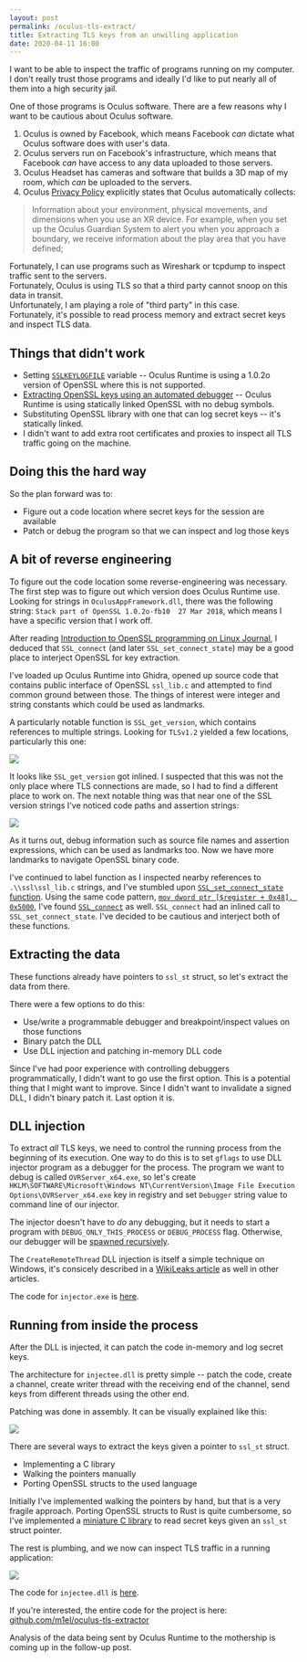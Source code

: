 ```yaml
---
layout: post
permalink: /oculus-tls-extract/
title: Extracting TLS keys from an unwilling application
date: 2020-04-11 16:00
---
```


I want to be able to inspect the traffic of programs running on my computer.
I don't really trust those programs and ideally I'd like to put nearly all of them into a high security jail.

One of those programs is Oculus software.  There are a few reasons why I want to be cautious about Oculus software.

<!-- more -->

1. Oculus is owned by Facebook, which means Facebook *can* dictate what Oculus software does with user's data.
2. Oculus servers run on Facebook's infrastructure, which means that Facebook *can* have access to any data uploaded to those servers.
3. Oculus Headset has cameras and software that builds a 3D map of my room, which *can* be uploaded to the servers.
4. Oculus [Privacy Policy][oculus-pp] explicitly states that Oculus automatically collects:  
> Information about your environment, physical movements, and dimensions when you use an XR device.  For example, when you set up the Oculus Guardian System to alert you when you approach a boundary, we receive information about the play area that you have defined;

Fortunately, I can use programs such as Wireshark or tcpdump to inspect traffic sent to the servers.  
Fortunately, Oculus is using TLS so that a third party cannot snoop on this data in transit.  
Unfortunately, I am playing a role of "third party" in this case.  
Fortunately, it's possible to read process memory and extract secret keys and inspect TLS data.

## Things that didn't work

- Setting [`SSLKEYLOGFILE`][wireshark-tls] variable -- Oculus Runtime is using a 1.0.2o version of OpenSSL where this is not supported.  
- [Extracting OpenSSL keys using an automated debugger][openssl-gdb-python] -- Oculus Runtime is using statically linked OpenSSL with no debug symbols.
- Substituting OpenSSL library with one that can log secret keys -- it's statically linked.
- I didn't want to add extra root certificates and proxies to inspect all TLS traffic going on the machine. 

## Doing this the hard way

So the plan forward was to:

- Figure out a code location where secret keys for the session are available
- Patch or debug the program so that we can inspect and log those keys

## A bit of reverse engineering

To figure out the code location some reverse-engineering was necessary.  The first step was to figure out which version does Oculus Runtime use.  Looking for strings in `OculusAppFramework.dll`, there was the following string: `Stack part of OpenSSL 1.0.2o-fb10  27 Mar 2018`, which means I have a specific version that I work off.

After reading [Introduction to OpenSSL programming on Linux Journal][linux-journal-openssl], I deduced that `SSL_connect` (and later `SSL_set_connect_state`) may be a good place to interject OpenSSL for key extraction.

I've loaded up Oculus Runtime into Ghidra, opened up source code that contains public interface of OpenSSL `ssl_lib.c` and attempted to find common ground between those.  The things of interest were integer and string constants which could be used as landmarks.

A particularly notable function is `SSL_get_version`, which contains references to multiple strings.  Looking for `TLSv1.2` yielded a few locations, particularly this one:

![](inlined-ssl-get-version.png)

It looks like `SSL_get_version` got inlined.  I suspected that this was not the only place where TLS connections are made, so I had to find a different place to work on.  The next notable thing was that near one of the SSL version strings I've noticed code paths and assertion strings:

![](assertion-info.png)

As it turns out, debug information such as source file names and assertion expressions, which can be used as landmarks too.
Now we have more landmarks to navigate OpenSSL binary code.

I've continued to label function as I inspected nearby references to `.\\ssl\ssl_lib.c` strings, and I've stumbled upon [`SSL_set_connect_state` function](ssl-set-connect-ghidra.png).  Using the same code pattern, [`mov dword ptr [$register + 0x48], 0x5000`](code-pattern.png), I've found [`SSL_connect`](ssl-connect-ghidra.png) as well.  `SSL_connect` had an inlined call to `SSL_set_connect_state`.  I've decided to be cautious and interject both of these functions.

## Extracting the data

These functions already have pointers to `ssl_st` struct, so let's extract the data from there.

There were a few options to do this:
- Use/write a programmable debugger and breakpoint/inspect values on those functions
- Binary patch the DLL
- Use DLL injection and patching in-memory DLL code

Since I've had poor experience with controlling debuggers programmatically, I didn't want to go use the first option.  This is a potential thing that I might want to improve.
Since I didn't want to invalidate a signed DLL, I didn't binary patch it.
Last option it is.

## DLL injection

To extract *all* TLS keys, we need to control the running process from the beginning of its execution.
One way to do this is to set `gflags` to use DLL injector program as a debugger for the process.
The program we want to debug is called `OVRServer_x64.exe`, so let's create `HKLM\SOFTWARE\Microsoft\Windows NT\CurrentVersion\Image File Execution Options\OVRServer_x64.exe` key in registry and set `Debugger` string value to command line of our injector.

The injector doesn't have to *do* any debugging, but it needs to start a program with `DEBUG_ONLY_THIS_PROCESS` or `DEBUG_PROCESS` flag.  Otherwise, our debugger will be [spawned recursively](recursive-injector-spawn.png).

The `CreateRemoteThread` DLL injection is itself a simple technique on Windows, it's consicely described in a [WikiLeaks article][wikileaks-dll-injection] as well in other articles.

The code for `injector.exe` is [here][ote-injector].

## Running from inside the process

After the DLL is injected, it can patch the code in-memory and log secret keys.

The architecture for `injectee.dll` is pretty simple -- patch the code, create a channel, create writer thread with the receiving end of the channel, send keys from different threads using the other end.

Patching was done in assembly.  It can be visually explained like this:

![](asm-patch.png)

There are several ways to extract the keys given a pointer to `ssl_st` struct.
- Implementing a C library
- Walking the pointers manually
- Porting OpenSSL structs to the used language

Initially I've implemented walking the pointers by hand, but that is a very fragile approach.
Porting OpenSSL structs to Rust is quite cumbersome, so I've implemented a [miniature C library][ote-ssl-inspector] to read secret keys given an `ssl_st` struct pointer.

The rest is plumbing, and we now can inspect TLS traffic in a running application:

![](extracted-tls-keys.png)

The code for `injectee.dll` is [here][ote-injectee].

If you're interested, the entire code for the project is here: [github.com/m1el/oculus-tls-extractor](https://github.com/m1el/oculus-tls-extractor)

Analysis of the data being sent by Oculus Runtime to the mothership is coming up in the follow-up post.

[oculus-pp]: https://www.oculus.com/legal/privacy-policy/ "Oculus Privacy Policy (Last Updated: December 27, 2019)"
[wireshark-tls]: https://wiki.wireshark.org/TLS "Wireshark wiki: TLS"
[openssl-gdb-python]: https://security.stackexchange.com/questions/80158/extract-pre-master-keys-from-an-openssl-application "StackExchange: Extract pre-master keys from an OpenSSL application"
[mozilla-ssl-keylog]: https://developer.mozilla.org/en-US/docs/Mozilla/Projects/NSS/Key_Log_Format "MDN: NSS Key Log Format"
[linux-journal-openssl]: https://www.linuxjournal.com/article/4822 "An Introduction to OpenSSL Programming, Part I of II"
[wikileaks-dll-injection]: https://wikileaks.org/ciav7p1/cms/page_3375330.html "CreateRemoteThread DLL Injection"
[ote-injector]: https://github.com/m1el/oculus-tls-extractor/blob/master/injector.rs "Oculus TLS Extractor -- injector.rs"
[ote-injectee]: https://github.com/m1el/oculus-tls-extractor/blob/master/injectee.rs "Oculus TLS Extractor -- injectee.rs"
[ote-ssl-inspector]: https://github.com/m1el/oculus-tls-extractor/blob/master/ssl_inspector.c "Oculus TLS Extractor -- ssl_inspector.c"
